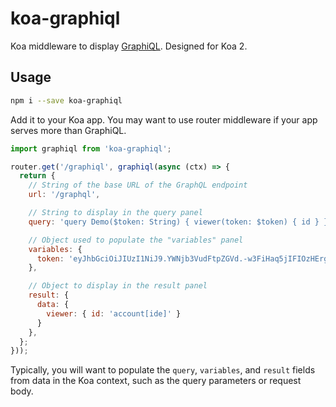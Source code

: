 # koa-graphiql

Koa middleware to display [GraphiQL](https://github.com/graphql/graphiql). Designed for Koa 2.

## Usage

```sh
npm i --save koa-graphiql
```

Add it to your Koa app. You may want to use router middleware if your app serves more than GraphiQL.

```js
import graphiql from 'koa-graphiql';

router.get('/graphiql', graphiql(async (ctx) => {
  return {
    // String of the base URL of the GraphQL endpoint
    url: '/graphql',

    // String to display in the query panel
    query: 'query Demo($token: String) { viewer(token: $token) { id } }',

    // Object used to populate the "variables" panel
    variables: {
      token: 'eyJhbGciOiJIUzI1NiJ9.YWNjb3VudFtpZGVd.-w3FiHaq5jIFIOzHErgdEQGvXXG6wClBUDFDVgwUyx8'
    },

    // Object to display in the result panel
    result: {
      data: {
        viewer: { id: 'account[ide]' }
      }
    },
  };
}));
```

Typically, you will want to populate the `query`, `variables`, and `result` fields from data in the Koa context, such as the query parameters or request body.
